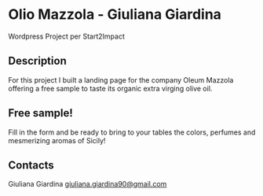 # Olio Mazzola - Giuliana Giardina
Wordpress Project per Start2Impact

## Description
For this project I built a landing page for the company Oleum Mazzola offering a free sample to taste its organic extra virging olive oil.

## Free sample!
Fill in the form and be ready to bring to your tables the colors, perfumes and mesmerizing aromas of Sicily!

## Contacts
Giuliana Giardina [giuliana.giardina90@gmail.com](mailto:giuliana.giardina90@gmail.com?subject=[GitHub]%20Read%20Me)
